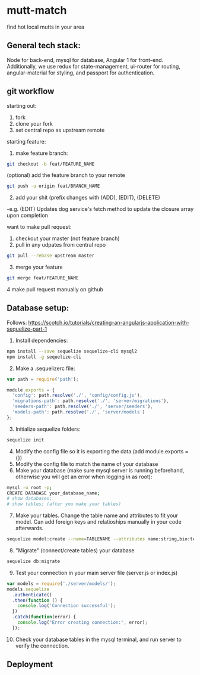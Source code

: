 # mutt-match
find hot local mutts in your area

## General tech stack:
Node for back-end, mysql for database, Angular 1 for front-end. 
Additionally, we use redux for state-management, ui-router for routing, angular-material for styling, and passport for authentication.

## git workflow
starting out:
1. fork
2. clone your fork
3. set central repo as upstream remote

starting feature:
1. make feature branch:
```bash
git checkout -b feat/FEATURE_NAME
```
(optional) add the feature branch to your remote
```bash
git push -u origin feat/BRANCH_NAME
```
2. add your shit (prefix changes with (ADD), (EDIT), (DELETE)

-e.g. (EDIT) Updates dog service's fetch method to update the closure array upon completion

want to make pull request:
1. checkout your master (not feature branch)
2. pull in any udpates from central repo
```bash
git pull --rebase upstream master
```
3. merge your feature
```bash
git merge feat/FEATURE_NAME
```
4 make pull request manually on github

## Database setup:
Follows: https://scotch.io/tutorials/creating-an-angularjs-application-with-sequelize-part-1
1. Install dependencies:
```bash
npm install --save sequelize sequelize-cli mysql2
npm install -g sequelize-cli
```
2. Make a .sequelizerc file:
```javascript
var path = require('path');

module.exports = {
  'config': path.resolve('./', 'config/config.js'),
  'migrations-path': path.resolve('./', 'server/migrations'),
  'seeders-path': path.resolve('./', 'server/seeders'),
  'models-path': path.resolve('./', 'server/models')
};
```
3. Initialize sequelize folders:
```bash
sequelize init
```
4. Modify the config file so it is exporting the data (add module.exports = {})
5. Modify the config file to match the name of your database
6. Make your database (make sure mysql server is running beforehand, otherwise you will get an error when logging in as root):
```bash
mysql -u root -p;
CREATE DATABASE your_database_name;
# show databases;
# show tables; (after you make your tables)
```
7. Make your tables. Change the table name and attributes to fit your model. Can add foreign keys and relatioships manually in your code afterwards.
```bash
sequelize model:create --name=TABLENAME --attributes name:string,bio:text,count:integer --underscored
```
8. "Migrate" (connect/create tables) your database
```bash
sequelize db:migrate
```
9. Test your connection in your main server file (server.js or index.js)
```javascript
var models = require('./server/models/');
models.sequelize
  .authenticate()
  .then(function () {
    console.log('Connection successful');
  })
  .catch(function(error) {
    console.log("Error creating connection:", error);
  });
  ```
  10. Check your database tables in the mysql terminal, and run server to verify the connection.

## Deployment
